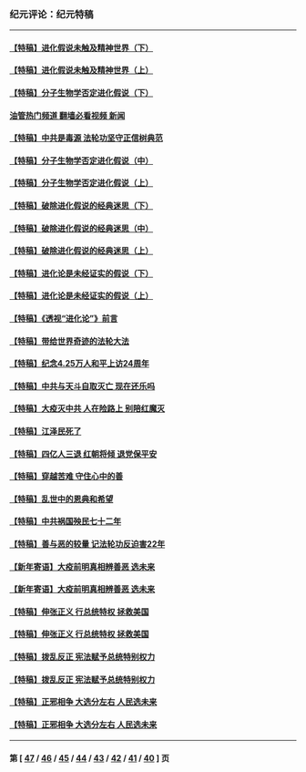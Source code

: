 ### 纪元评论：纪元特稿
---
#### [【特稿】进化假说未触及精神世界（下）](../../pages/nsc424/n14048707.md?08190330) 
#### [【特稿】进化假说未触及精神世界（上）](../../pages/nsc424/n14042113.md?08190330) 
#### [【特稿】分子生物学否定进化假说（下）](../../pages/nsc424/n14038267.md?08190330) 
#### [油管热门频道 翻墙必看视频 新闻](ok?08190330)
#### [【特稿】中共是毒源 法轮功坚守正信树典范](../../pages/nsc424/n14037281.md?08190330) 
#### [【特稿】分子生物学否定进化假说（中）](../../pages/nsc424/n14035548.md?08190330) 
#### [【特稿】分子生物学否定进化假说（上）](../../pages/nsc424/n14032398.md?08190330) 
#### [【特稿】破除进化假说的经典迷思（下）](../../pages/nsc424/n14029015.md?08190330) 
#### [【特稿】破除进化假说的经典迷思（中）](../../pages/nsc424/n14027341.md?08190330) 
#### [【特稿】破除进化假说的经典迷思（上）](../../pages/nsc424/n14024749.md?08190330) 
#### [【特稿】进化论是未经证实的假说（下）](../../pages/nsc424/n14022170.md?08190330) 
#### [【特稿】进化论是未经证实的假说（上）](../../pages/nsc424/n14020737.md?08190330) 
#### [【特稿】《透视“进化论”》前言](../../pages/nsc424/n14019941.md?08190330) 
#### [【特稿】带给世界奇迹的法轮大法](../../pages/nsc424/n13994132.md?08190330) 
#### [【特稿】纪念4.25万人和平上访24周年](../../pages/nsc424/n13980883.md?08190330) 
#### [【特稿】中共与天斗自取灭亡 现在还乐吗](../../pages/nsc424/n13897482.md?08190330) 
#### [【特稿】大疫灭中共 人在险路上 别陪红魔灭](../../pages/nsc424/n13890697.md?08190330) 
#### [【特稿】江泽民死了](../../pages/nsc424/n13876300.md?08190330) 
#### [【特稿】四亿人三退 红朝将倾 退党保平安](../../pages/nsc424/n13794378.md?08190330) 
#### [【特稿】穿越苦难 守住心中的善](../../pages/nsc424/n13784979.md?08190330) 
#### [【特稿】乱世中的恩典和希望](../../pages/nsc424/n13734687.md?08190330) 
#### [【特稿】中共祸国殃民七十二年](../../pages/nsc424/n13272607.md?08190330) 
#### [【特稿】善与恶的较量 记法轮功反迫害22年](../../pages/nsc424/n13086597.md?08190330) 
#### [【新年寄语】大疫前明真相辨善恶 选未来](../../pages/nsc424/n12660855.md?08190330) 
#### [【新年寄语】大疫前明真相辨善恶 选未来](../../pages/nsc424/n12660855.md?08190330) 
#### [【特稿】伸张正义 行总统特权 拯救美国](../../pages/nsc424/n12616806.md?08190330) 
#### [【特稿】伸张正义 行总统特权 拯救美国](../../pages/nsc424/n12616806.md?08190330) 
#### [【特稿】拨乱反正 宪法赋予总统特别权力](../../pages/nsc424/n12598306.md?08190330) 
#### [【特稿】拨乱反正 宪法赋予总统特别权力](../../pages/nsc424/n12598306.md?08190330) 
#### [【特稿】正邪相争 大选分左右 人民选未来](../../pages/nsc424/n12545208.md?08190330) 
#### [【特稿】正邪相争 大选分左右 人民选未来](../../pages/nsc424/n12545208.md?08190330) 

---
#### 第 [ [47](./47.md?08190330) / [46](./46.md?08190330) / [45](./45.md?08190330) / [44](./44.md?08190330) / [43](./43.md?08190330) / [42](./42.md?08190330) / [41](./41.md?08190330) / [40](./40.md?08190330) ] 页
